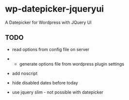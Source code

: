 # wp-datepicker-jqueryui
A Datepicker for Wordpress with JQuery UI

## TODO
- read options from config file on server
- - generate options file from wordpress plugin settings
- add noscript
- hide disabled dates before today

- use jquery slim - not possible with datepicker
